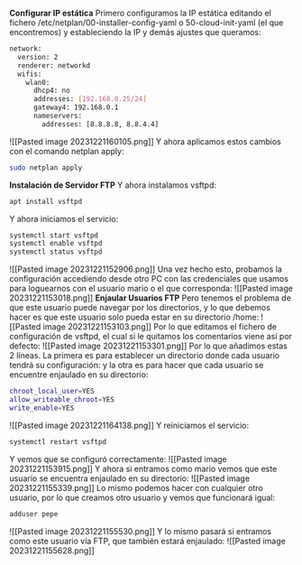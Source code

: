 **Configurar IP estática**
Primero configuramos la IP estática editando el fichero /etc/netplan/00-installer-config-yaml o 50-cloud-init-yaml (el que encontremos) y estableciendo la IP y demás ajustes que queramos:
```bash
network:
  version: 2
  renderer: networkd
  wifis:
    wlan0:
      dhcp4: no
      addresses: [192.168.0.25/24]
      gateway4: 192.168.0.1
      nameservers:
        addresses: [8.8.8.8, 8.8.4.4]
```
![[Pasted image 20231221160105.png]]
Y ahora aplicamos estos cambios con el comando netplan apply:
```bash
sudo netplan apply
```
**Instalación de Servidor FTP**
Y ahora instalamos vsftpd:
```bash
apt install vsftpd
```
Y ahora iniciamos el servicio:
```bash
systemctl start vsftpd
systemctl enable vsftpd
systemctl status vsftpd
```
![[Pasted image 20231221152906.png]]
Una vez hecho esto, probamos la configuración accediendo desde otro PC con las credenciales que usamos para loguearnos con el usuario mario o el que corresponda:
![[Pasted image 20231221153018.png]]
**Enjaular Usuarios FTP**
Pero tenemos el problema de que este usuario puede navegar por los directorios, y lo que debemos hacer es que este usuario solo pueda estar en su directorio /home:
![[Pasted image 20231221153103.png]]
Por lo que editamos el fichero de configuración de vsftpd, el cual si le quitamos los comentarios viene así por defecto:
![[Pasted image 20231221153301.png]]
Por lo que añadimos estas 2 líneas. La primera es para establecer un directorio donde cada usuario tendrá su configuración: y la otra es para hacer que cada usuario se encuentre enjaulado en su directorio:
```bash
chroot_local_user=YES
allow_writeable_chroot=YES
write_enable=YES
```
![[Pasted image 20231221164138.png]]
Y reiniciamos el servicio:
```bash
systemctl restart vsftpd
```
Y vemos que se configuró correctamente:
![[Pasted image 20231221153915.png]]
Y ahora si entramos como mario vemos que este usuario se encuentra enjaulado en su directorio:
![[Pasted image 20231221155339.png]]
Lo mismo podemos hacer con cualquier otro usuario, por lo que creamos otro usuario y vemos que funcionará igual:
```bash
adduser pepe
```
![[Pasted image 20231221155530.png]]
Y lo mismo pasará si entramos como este usuario vía FTP, que también estará enjaulado:
![[Pasted image 20231221155628.png]]




